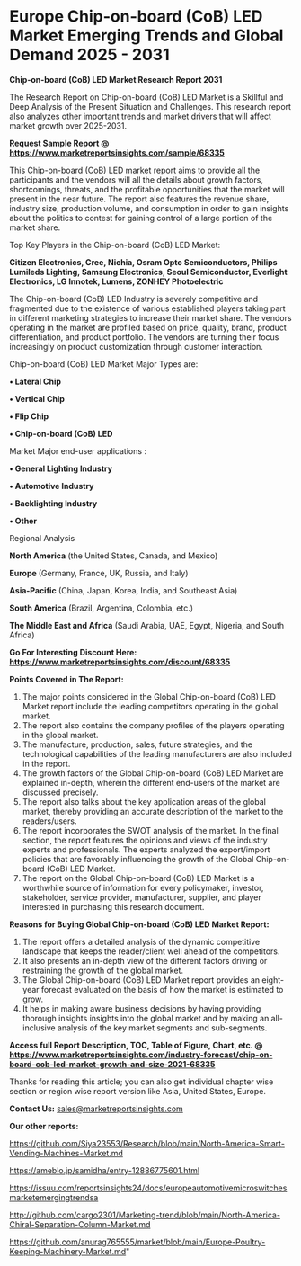 # Europe Chip-on-board (CoB) LED Market Emerging Trends and Global Demand 2025 - 2031

<strong>Chip-on-board (CoB) LED Market Research Report 2031</strong>

The Research Report on Chip-on-board (CoB) LED Market is a Skillful and Deep Analysis of the Present Situation and Challenges. This research report also analyzes other important trends and market drivers that will affect market growth over 2025-2031.

<strong>Request Sample Report @ <a href=https://www.marketreportsinsights.com/sample/68335>https://www.marketreportsinsights.com/sample/68335</a></strong>

This Chip-on-board (CoB) LED market report aims to provide all the participants and the vendors will all the details about growth factors, shortcomings, threats, and the profitable opportunities that the market will present in the near future. The report also features the revenue share, industry size, production volume, and consumption in order to gain insights about the politics to contest for gaining control of a large portion of the market share.

Top Key Players in the Chip-on-board (CoB) LED Market:

<strong>Citizen Electronics, Cree, Nichia, Osram Opto Semiconductors, Philips Lumileds Lighting, Samsung Electronics, Seoul Semiconductor, Everlight Electronics, LG Innotek, Lumens, ZONHEY Photoelectric</strong>

The Chip-on-board (CoB) LED Industry is severely competitive and fragmented due to the existence of various established players taking part in different marketing strategies to increase their market share. The vendors operating in the market are profiled based on price, quality, brand, product differentiation, and product portfolio. The vendors are turning their focus increasingly on product customization through customer interaction.

Chip-on-board (CoB) LED Market Major Types are:

<strong>• Lateral Chip

• Vertical Chip

• Flip Chip

• Chip-on-board (CoB) LED</strong>

Market Major end-user applications :

<strong>• General Lighting Industry

• Automotive Industry

• Backlighting Industry

• Other</strong>

Regional Analysis

</u><strong><b>North America</b></strong> (the United States, Canada, and Mexico)

<strong><b>Europe </b></strong>(Germany, France, UK, Russia, and Italy)

<strong><b>Asia-Pacific</b></strong> (China, Japan, Korea, India, and Southeast Asia)

<strong><b>South America</b></strong> (Brazil, Argentina, Colombia, etc.)

<strong><b>The Middle East and Africa</b></strong> (Saudi Arabia, UAE, Egypt, Nigeria, and South Africa)

<strong>Go For Interesting Discount Here: <a href=https://www.marketreportsinsights.com/discount/68335>https://www.marketreportsinsights.com/discount/68335</a></strong>

<strong>Points Covered in The Report:</strong>
<ol>
  <li>The major points considered in the Global Chip-on-board (CoB) LED Market report include the leading competitors operating in the global market.</li>
  <li>The report also contains the company profiles of the players operating in the global market.</li>
  <li>The manufacture, production, sales, future strategies, and the technological capabilities of the leading manufacturers are also included in the report.</li>
  <li>The growth factors of the Global Chip-on-board (CoB) LED Market are explained in-depth, wherein the different end-users of the market are discussed precisely.</li>
  <li>The report also talks about the key application areas of the global market, thereby providing an accurate description of the market to the readers/users.</li>
  <li>The report incorporates the SWOT analysis of the market. In the final section, the report features the opinions and views of the industry experts and professionals. The experts analyzed the export/import policies that are favorably influencing the growth of the Global Chip-on-board (CoB) LED Market.</li>
  <li>The report on the Global Chip-on-board (CoB) LED Market is a worthwhile source of information for every policymaker, investor, stakeholder, service provider, manufacturer, supplier, and player interested in purchasing this research document.</li>
</ol>
<strong>Reasons for Buying Global Chip-on-board (CoB) LED Market Report:</strong>

<ol>
  <li>The report offers a detailed analysis of the dynamic competitive landscape that keeps the reader/client well ahead of the competitors.</li>
  <li>It also presents an in-depth view of the different factors driving or restraining the growth of the global market.</li>
  <li>The Global Chip-on-board (CoB) LED Market report provides an eight-year forecast evaluated on the basis of how the market is estimated to grow.</li>
  <li>It helps in making aware business decisions by having providing thorough insights insights into the global market and by making an all-inclusive analysis of the key market segments and sub-segments.</li>
</ol>
<strong>Access full Report Description, TOC, Table of Figure, Chart, etc. @ <a href=https://www.marketreportsinsights.com/industry-forecast/chip-on-board-cob-led-market-growth-and-size-2021-68335>https://www.marketreportsinsights.com/industry-forecast/chip-on-board-cob-led-market-growth-and-size-2021-68335</a></strong>


Thanks for reading this article; you can also get individual chapter wise section or region wise report version like Asia, United States, Europe.

<strong>Contact Us:</strong>
sales@marketreportsinsights.com

<strong>Our other reports:</strong>

<a href=https://github.com/Siya23553/Research/blob/main/North-America-Smart-Vending-Machines-Market.md>https://github.com/Siya23553/Research/blob/main/North-America-Smart-Vending-Machines-Market.md</a>

<a href=https://ameblo.jp/samidha/entry-12886775601.html>https://ameblo.jp/samidha/entry-12886775601.html</a>

<a href=https://issuu.com/reportsinsights24/docs/europeautomotivemicroswitchesmarketemergingtrendsa>https://issuu.com/reportsinsights24/docs/europeautomotivemicroswitchesmarketemergingtrendsa</a>

<a href=http://github.com/cargo2301/Marketing-trend/blob/main/North-America-Chiral-Separation-Column-Market.md>http://github.com/cargo2301/Marketing-trend/blob/main/North-America-Chiral-Separation-Column-Market.md</a>

<a href=https://github.com/anurag765555/market/blob/main/Europe-Poultry-Keeping-Machinery-Market.md>https://github.com/anurag765555/market/blob/main/Europe-Poultry-Keeping-Machinery-Market.md</a>"
